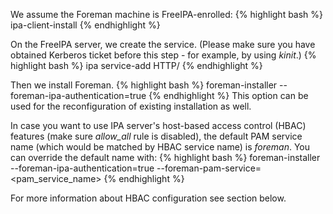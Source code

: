 
We assume the Foreman machine is FreeIPA-enrolled:
{% highlight bash %}
ipa-client-install
{% endhighlight %}

On the FreeIPA server, we create the service.
(Please make sure you have obtained Kerberos ticket before this step - for example, by using *kinit*.)
{% highlight bash %}
ipa service-add HTTP/<the-foreman-fqdn>
{% endhighlight %}

Then we install Foreman.
{% highlight bash %}
foreman-installer --foreman-ipa-authentication=true
{% endhighlight %}
This option can be used for the reconfiguration of existing installation as well.

In case you want to use IPA server's host-based access control (HBAC) features (make sure *allow_all* rule is disabled), the default PAM service name (which would be matched by HBAC service name) is *foreman*. You can override the default name with:
{% highlight bash %}
foreman-installer --foreman-ipa-authentication=true --foreman-pam-service=<pam_service_name>
{% endhighlight %}

For more information about HBAC configuration see section below.

